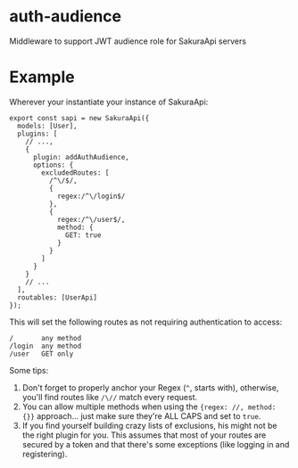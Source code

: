 # auth-audience
Middleware to support JWT audience role for SakuraApi servers

# Example
Wherever your instantiate your instance of SakuraApi:
```
export const sapi = new SakuraApi({
  models: [User],
  plugins: [
    // ...,
    {
      plugin: addAuthAudience,
      options: {
        excludedRoutes: [
          /^\/$/,
          {
            regex:/^\/login$/
          },
          {
            regex:/^\/user$/,
            method: {
              GET: true
            }
          }
        ]
      }
    }
    // ...
  ],
  routables: [UserApi]
});
```

This will set the following routes as not requiring authentication to access:
```
/       any method
/login  any method
/user   GET only
```

Some tips:

1. Don't forget to properly anchor your Regex (`^`, starts with), otherwise, you'll find routes like `/\//` match every request.
1. You can allow multiple methods when using the `{regex: //, method: {}}` approach... just make sure they're ALL CAPS and set to `true`.
1. If you find yourself building crazy lists of exclusions, his might not be the right plugin for you. This assumes that most of your routes are secured by a token and that there's some exceptions (like logging in and registering).
